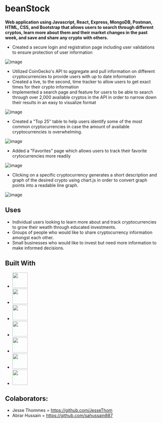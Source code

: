 # beanStock

**Web application using Javascript, React, Express, MongoDB, Postman, HTML, CSS, and Bootstrap that allows users to search through different cryptos, learn more about them and their market changes in the past week, and save and share any crypto with others.**
- Created a secure login and registration page including user validations to ensure protection of user information

![image](https://user-images.githubusercontent.com/120056106/231308291-1aa962ca-8ebd-4ee0-b63c-1021d3ad227d.png)


- Utilized CoinGecko's API to aggregate and pull information on different cryptocurrencies to provide users with up to date information 
- Created a live, to the second, time tracker to allow users to get exact times for their crypto information
- Implemented a search page and feature for users to be able to search through over 2,000 available cryptos in the API in order to narrow down their results in an easy to visualize format

![image](https://user-images.githubusercontent.com/120056106/231309429-148e1219-c80a-4ab3-81fb-b4430101a3c4.png)


- Created a "Top 25" table to help users identify some of the most common cryptocurrencies in case the amount of available cryptocurrencies is overwhelming.

![image](https://user-images.githubusercontent.com/120056106/231309591-799cbd12-8471-47fa-bc72-031853f69193.png)


- Added a "Favorites" page which allows users to track their favorite crytocurrencies more readily

![image](https://user-images.githubusercontent.com/120056106/231309687-878eaa47-f417-465c-b659-ea6fd46bedcc.png)


- Clicking on a specific cryptocurrency generates a short description and graph of the desired crypto using chart.js in order to convert graph points into a readable line graph. 

![image](https://user-images.githubusercontent.com/120056106/231309649-a569b473-bffe-4bb2-bcb3-a008c21dcb36.png)



## Uses
- Individual users looking to learn more about and track cryptocurrencies to grow their weatlh through educated investments. 
- Groups of people who would like to share cryptocurrency information amongst each other. 
- Small businesses who would like to invest but need more information to make informed decisions. 


## Built With
- <img src="https://user-images.githubusercontent.com/120056106/231265779-cb4a0d52-0ee1-41af-abd4-61503bb95748.png" height="50">
- <img src="https://w7.pngwing.com/pngs/18/497/png-transparent-black-and-blue-atom-icon-screenshot-react-javascript-responsive-web-design-github-angularjs-github-logo-electric-blue-signage.png" height="50">
- <img src="https://cacm.acm.org/system/assets/0002/7119/042117_Theodo_MongoDB.large.jpg?1492791427&1492791427" height="50">
- <img src="https://rajputhimanshu.files.wordpress.com/2018/02/jinja.jpg" height="50">
- <img src="https://user-images.githubusercontent.com/120056106/231265596-4a32886f-ec30-406c-b709-17ba8d26dbeb.png" height="50">
- <img src="https://user-images.githubusercontent.com/120056106/231265636-fc6a8b40-28ad-4676-bc65-72d564dcc9cf.png" height="50">
- <img src="https://user-images.githubusercontent.com/120056106/231265823-92406174-252e-4430-924c-22f04b260834.png" height="50">

## Colaborators:
- Jesse Thommes = https://github.com/JesseThom
- Abrar Hussain = https://github.com/sahussain887
